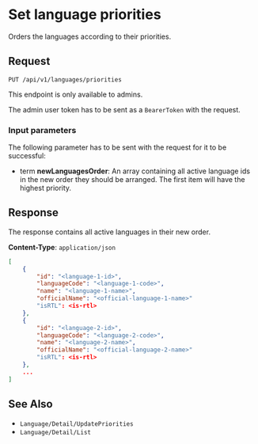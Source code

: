 # Set language priorities

Orders the languages according to their priorities.

## Request

    PUT /api/v1/languages/priorities

This endpoint is only available to admins.

The admin user token has to be sent as a `BearerToken` with the request.

### Input parameters

The following parameter has to be sent with the request for it to be successful:

- term **newLanguagesOrder**: An array containing all active language ids in the new order they should be arranged. The first item will have the highest priority.

## Response

The response contains all active languages in their new order.

**Content-Type**: `application/json`

```json
[
    {
        "id": "<language-1-id>",
        "languageCode": "<language-1-code>",
        "name": "<language-1-name>",
        "officialName": "<official-language-1-name>"
        "isRTL": <is-rtl>
    },
    {
        "id": "<language-2-id>",
        "languageCode": "<language-2-code>",
        "name": "<language-2-name>",
        "officialName": "<official-language-2-name>"
        "isRTL": <is-rtl>
    },
    ...
]
```

## See Also

* ``Language/Detail/UpdatePriorities``
* ``Language/Detail/List``
